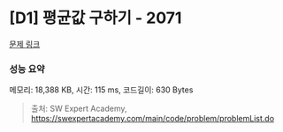 # [D1] 평균값 구하기 - 2071 

[문제 링크](https://swexpertacademy.com/main/code/problem/problemDetail.do?contestProbId=AV5QRnJqA5cDFAUq) 

### 성능 요약

메모리: 18,388 KB, 시간: 115 ms, 코드길이: 630 Bytes



> 출처: SW Expert Academy, https://swexpertacademy.com/main/code/problem/problemList.do